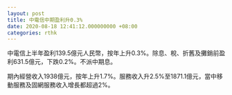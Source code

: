 ```yaml
---
layout: post
title: 中電信中期盈利升0.3%
date: 2020-08-18 12:41:12.000000000 +08:00
categories: rthk
---
```


中電信上半年盈利139.5億元人民幣，按年上升0.3%。除息、稅、折舊及攤銷前盈利631.5億元，下跌0.2%。不派中期息。

期內經營收入1938億元，按年上升1.7%。服務收入升2.5%至1871.1億元，當中移動服務及固網服務收入增長都超過2%。
